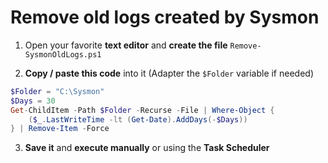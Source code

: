 # Remove old logs created by Sysmon

1. Open your favorite **text editor** and **create the file** `Remove-SysmonOldLogs.ps1`

2. **Copy / paste this code** into it (Adapter the `$Folder` variable if needed)

```powershell
$Folder = "C:\Sysmon"
$Days = 30
Get-ChildItem -Path $Folder -Recurse -File | Where-Object {
    ($_.LastWriteTime -lt (Get-Date).AddDays(-$Days))
} | Remove-Item -Force
```
3. **Save it** and **execute manually** or using the **Task Scheduler**

